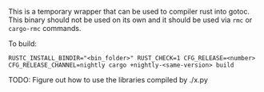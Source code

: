 This is a temporary wrapper that can be used to compiler rust into gotoc. This
binary should not be used on its own and it should be used via `rmc` or
`cargo-rmc` commands.

To build:

```
RUSTC_INSTALL_BINDIR="<bin_folder>" RUST_CHECK=1 CFG_RELEASE=<number> CFG_RELEASE_CHANNEL=nightly cargo +nightly-<same-version> build
```

TODO: Figure out how to use the libraries compiled by ./x.py

